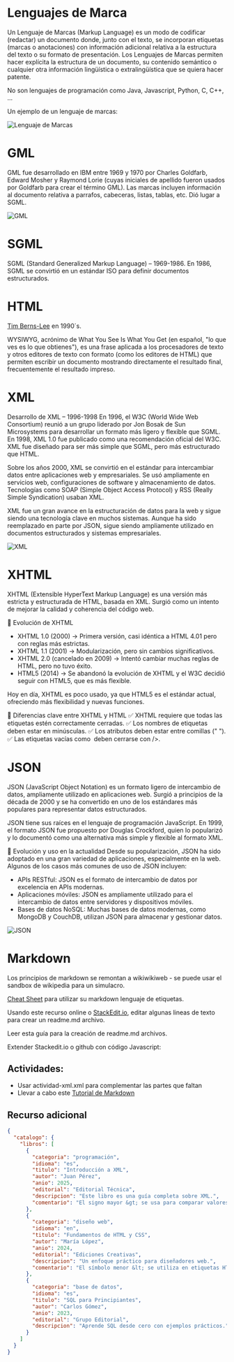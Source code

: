 # Lenguajes de Marca

Un Lenguaje de Marcas (Markup Language) es un modo de codificar (redactar) un documento donde, junto con el texto, se incorporan etiquetas (marcas o anotaciones) con información adicional relativa a la estructura del texto o su formato de presentación. Los Lenguajes de Marcas permiten hacer explícita la estructura de un documento, su contenido semántico o cualquier otra información lingüística o extralingüística que se quiera hacer patente.

No son lenguajes de programación como Java, Javascript, Python, C, C++, ...

Un ejemplo de un lenguaje de marcas:

![Lenguaje de Marcas ](../x-assets/UF1841/marcas.ex.png)

# GML
GML fue desarrollado en IBM entre 1969 y 1970 por Charles Goldfarb, Edward Mosher y Raymond Lorie (cuyas iniciales de apellido fueron usados por Goldfarb para crear el término GML). Las marcas incluyen información al documento relativa a parrafos, cabeceras, listas, tablas, etc. Dió lugar a SGML.

![GML ](../x-assets/UF1841/gml.png)

# SGML

SGML (Standard Generalized Markup Language) – 1969-1986. En 1986, SGML se convirtió en un estándar ISO para definir documentos estructurados.

# HTML

[Tim Berns-Lee](https://info.cern.ch/) en 1990´s. 


WYSIWYG, acrónimo de What You See Is What You Get (en español, "lo que ves es lo que obtienes"), es una frase aplicada a los procesadores de texto y otros editores de texto con formato (como los editores de HTML) que permiten escribir un documento mostrando directamente el resultado final, frecuentemente el resultado impreso. 


# XML
Desarrollo de XML – 1996-1998
En 1996, el W3C (World Wide Web Consortium) reunió a un grupo liderado por Jon Bosak de Sun Microsystems para desarrollar un formato más ligero y flexible que SGML.
En 1998, XML 1.0 fue publicado como una recomendación oficial del W3C.
XML fue diseñado para ser más simple que SGML, pero más estructurado que HTML.

Sobre los años 2000, XML se convirtió en el estándar para intercambiar datos entre aplicaciones web y empresariales. Se usó ampliamente en servicios web, configuraciones de software y almacenamiento de datos. Tecnologías como SOAP (Simple Object Access Protocol) y RSS (Really Simple Syndication) usaban XML.

XML fue un gran avance en la estructuración de datos para la web y sigue siendo una tecnología clave en muchos sistemas. Aunque ha sido reemplazado en parte por JSON, sigue siendo ampliamente utilizado en documentos estructurados y sistemas empresariales.

![XML](../x-assets/UF1841/xml.ex.png)

# XHTML
XHTML (Extensible HyperText Markup Language) es una versión más estricta y estructurada de HTML, basada en XML. Surgió como un intento de mejorar la calidad y coherencia del código web.

📌 Evolución de XHTML
- XHTML 1.0 (2000) → Primera versión, casi idéntica a HTML 4.01 pero con reglas más estrictas.
- XHTML 1.1 (2001) → Modularización, pero sin cambios significativos.
- XHTML 2.0 (cancelado en 2009) → Intentó cambiar muchas reglas de HTML, pero no tuvo éxito.
- HTML5 (2014) → Se abandonó la evolución de XHTML y el W3C decidió seguir con HTML5, que es más flexible.

Hoy en día, XHTML es poco usado, ya que HTML5 es el estándar actual, ofreciendo más flexibilidad y nuevas funciones.

📌 Diferencias clave entre XHTML y HTML
✅ XHTML requiere que todas las etiquetas estén correctamente cerradas.
✅ Los nombres de etiquetas deben estar en minúsculas.
✅ Los atributos deben estar entre comillas (" ").
✅ Las etiquetas vacías como <img /> deben cerrarse con />.

# JSON
JSON (JavaScript Object Notation) es un formato ligero de intercambio de datos, ampliamente utilizado en aplicaciones web. Surgió a principios de la década de 2000 y se ha convertido en uno de los estándares más populares para representar datos estructurados.

JSON tiene sus raíces en el lenguaje de programación JavaScript. En 1999, el formato JSON fue propuesto por Douglas Crockford, quien lo popularizó y lo documentó como una alternativa más simple y flexible al formato XML.

📌 Evolución y uso en la actualidad
Desde su popularización, JSON ha sido adoptado en una gran variedad de aplicaciones, especialmente en la web. Algunos de los casos más comunes de uso de JSON incluyen:

- APIs RESTful: JSON es el formato de intercambio de datos por excelencia en APIs modernas.
- Aplicaciones móviles: JSON es ampliamente utilizado para el intercambio de datos entre servidores y dispositivos móviles.
- Bases de datos NoSQL: Muchas bases de datos modernas, como MongoDB y CouchDB, utilizan JSON para almacenar y gestionar datos.

![JSON](../x-assets/UF1841/json.ex.png)

# Markdown
Los principios de markdown se remontan a wikiwikiweb - se puede usar el sandbox de wikipedia para un simulacro.

[Cheat Sheet](https://github.com/adam-p/markdown-here/wiki/Markdown-Cheatsheet) para utilizar su markdown lenguaje de etiquetas. 

Usando este recurso online o [StackEdit.io](https://stackedit.io/), editar algunas lineas de texto para crear un readme.md archivo.

Leer esta guía para la creación de readme.md archivos.

Extender Stackedit.io o github con código Javascript:

## Actividades:

- Usar actividad-xml.xml para complementar las partes que faltan
- Llevar a cabo este [Tutorial de Markdown](https://commonmark.org/help/tutorial/)

## Recurso adicional
```json
{
  "catalogo": {
    "libros": [
      {
        "categoria": "programación",
        "idioma": "es",
        "titulo": "Introducción a XML",
        "autor": "Juan Pérez",
        "anio": 2025,
        "editorial": "Editorial Técnica",
        "descripcion": "Este libro es una guía completa sobre XML.",
        "comentario": "El signo mayor &gt; se usa para comparar valores."
      },
      {
        "categoria": "diseño web",
        "idioma": "en",
        "titulo": "Fundamentos de HTML y CSS",
        "autor": "María López",
        "anio": 2024,
        "editorial": "Ediciones Creativas",
        "descripcion": "Un enfoque práctico para diseñadores web.",
        "comentario": "El símbolo menor &lt; se utiliza en etiquetas HTML."
      },
      {
        "categoria": "base de datos",
        "idioma": "es",
        "titulo": "SQL para Principiantes",
        "autor": "Carlos Gómez",
        "anio": 2023,
        "editorial": "Grupo Editorial",
        "descripcion": "Aprende SQL desde cero con ejemplos prácticos."
      }
    ]
  }
}

```